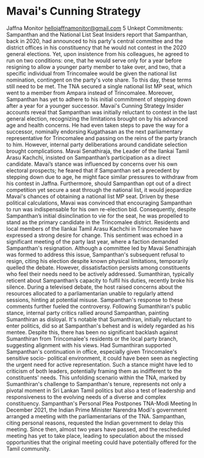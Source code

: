 # Mavai's Cunning Strategy

Jaffna Monitor
hellojaffnamonitor@gmail.com
5
Unkept Commitments: 
Sampanthan and the National 
List Seat
Insiders report that Sampanthan, back in 2020, 
had announced to his party's central committee 
and the district offices in his constituency that he 
would not contest in the 2020 general elections. 
Yet, upon insistence from his colleagues, he agreed 
to run on two conditions: one, that he would serve 
only for a year before resigning to allow a younger 
party member to take over, and two, that a specific 
individual from Trincomalee would be given the 
national list nomination, contingent on the party's 
vote share. To this day, these terms still need to be 
met. The TNA secured a single national list MP seat, 
which went to a member from Ampara instead of 
Trincomalee. Moreover, Sampanthan has yet to adhere 
to his initial commitment of stepping down after a 
year for a younger successor.
Mavai's Cunning Strategy
Insider accounts reveal that Sampanthan was 
initially reluctant to contest in the last general 
election, recognizing the limitations brought on by 
his advanced age and health concerns. He had even 
taken steps to pave the way for a successor, nominally 
endorsing Kugathasan as the next parliamentary 
representative for Trincomalee and passing on the 
reins of the party branch to him. However, internal 
party deliberations around candidate selection brought 
complications. Mavai Senathiraja, the Leader of the 
Ilankai Tamil Arasu Kachchi, insisted on Sampanthan’s 
participation as a direct candidate. Mavai’s stance 
was influenced by concerns over his own electoral 
prospects; he feared that if Sampanthan set a precedent 
by stepping down due to age, he might face similar 
pressures to withdraw from his contest in Jaffna.
Furthermore, should Sampanthan opt out of a direct 
competition yet secure a seat through the national 
list, it would jeopardize Mavai's chances of obtaining 
a national list MP seat. Driven by these political 
calculations, Mavai was convinced that encouraging 
Sampanthan to run was indispensable for his own 
re-election bid. Consequently, despite Sampanthan’s 
initial disinclination to vie for the seat, he was 
propelled to stand as the primary candidate in the 
Trincomalee district.
Residents and local members of the Ilankai Tamil Arasu 
Kachchi in Trincomalee have expressed a strong desire 
for change. This sentiment was echoed in a significant 
meeting of the party last year, where a faction demanded 
Sampanthan's resignation. Although a committee led 
by Mavai Senathirajah was formed to address this issue, 
Sampanthan's subsequent refusal to resign, citing his 
election despite known physical limitations, temporarily 
quelled the debate.
However, dissatisfaction persists among constituents who 
feel their needs need to be actively addressed. Sumanthiran, 
typically reticent about Sampanthan’s capacity to fulfil his 
duties, recently broke his silence. During a televised debate, 
the host raised concerns about the resources allocated 
to a parliamentarian unable to regularly attend sessions, 
hinting at potential misuse. Sampanthan's response to these 
comments further fueled the controversy.
Following Sumanthiran's public stance, internal party 
critics rallied around Sampanthan, painting Sumanthiran 
as disloyal. It's notable that Sumanthiran, initially 
reluctant to enter politics, did so at Sampanthan's behest 
and is widely regarded as his mentee. Despite this, there 
has been no significant backlash against Sumanthiran 
from Trincomalee's residents or the local party branch, 
suggesting alignment with his views.
Had Sumanthiran supported Sampanthan's continuation 
in office, especially given Trincomalee's sensitive socio-
political environment, it could have been seen as neglecting 
the urgent need for active representation. Such a stance 
might have led to criticism of both leaders, potentially 
framing them as indifferent to the constituents' needs.
This unfolding scenario within the TNA, marked by 
Sumanthiran's challenge to Sampanthan's tenure, represents 
not only a pivotal moment in Sri Lankan Tamil politics but 
also a test of leadership and responsiveness to the evolving 
needs of a diverse and complex constituency.
Sampanthan's Personal Plea 
Postpones TNA-Modi Meeting
In December 2021, the Indian Prime Minister 
Narendra Modi's government arranged a meeting 
with the parliamentarians of the TNA. Sampanthan, 
citing personal reasons, requested the Indian 
government to delay this meeting. Since then, almost 
two years have passed, and the rescheduled meeting 
has yet to take place, leading to speculation about the 
missed opportunities that the original meeting could 
have potentially offered for the Tamil community.


